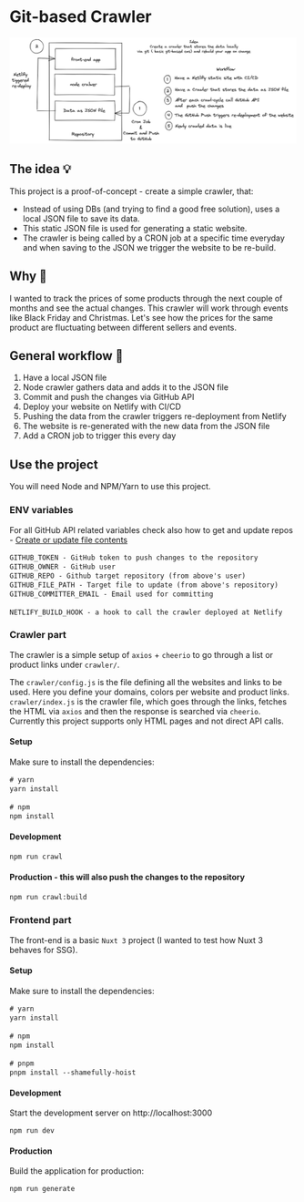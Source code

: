 # Git-based Crawler

![crawler-concept](./crawler-concept.png)

## The idea 💡
This project is a proof-of-concept - create a simple crawler, that:
- Instead of using DBs (and trying to find a good free solution), uses a local JSON file to save its data.
- This static JSON file is used for generating a static website. 
- The crawler is being called by a CRON job at a specific time everyday and when saving to the JSON we trigger the website to be re-build.

## Why 🤔
I wanted to track the prices of some products through the next couple of months and see the actual changes. This crawler will work through events like Black Friday and Christmas. Let's see how the prices for the same product are fluctuating between different sellers and events.


## General workflow 🚧
1) Have a local JSON file
2) Node crawler gathers data and adds it to the JSON file
3) Commit and push the changes via GitHub API
4) Deploy your website on Netlify with CI/CD
5) Pushing the data from the crawler triggers re-deployment from Netlify
6) The website is re-generated with the new data from the JSON file
7) Add a CRON job to trigger this every day


## Use the project
You will need Node and NPM/Yarn to use this project. 

### ENV variables
For all GitHub API related variables check also how to get and update repos - [Create or update file contents](https://docs.github.com/en/rest/repos/contents#create-or-update-file-contents)

```
GITHUB_TOKEN - GitHub token to push changes to the repository
GITHUB_OWNER - GitHub user
GITHUB_REPO - Github target repository (from above's user)
GITHUB_FILE_PATH - Target file to update (from above's repository)
GITHUB_COMMITTER_EMAIL - Email used for committing

NETLIFY_BUILD_HOOK - a hook to call the crawler deployed at Netlify
```

### Crawler part
The crawler is a simple setup of `axios` + `cheerio` to go through a list or product links under `crawler/`.

The `crawler/config.js` is the file defining all the websites and links to be used. Here you define your domains, colors per website and product links. `crawler/index.js` is the crawler file, which goes through the links, fetches the HTML via `axios` and then the response is searched via `cheerio`. Currently this project supports only HTML pages and not direct API calls.


#### Setup

Make sure to install the dependencies:

```
# yarn
yarn install

# npm
npm install
```

#### Development
```
npm run crawl
```

#### Production - this will also push the changes to the repository
```
npm run crawl:build
```

### Frontend part
The front-end is a basic `Nuxt 3` project (I wanted to test how Nuxt 3 behaves for SSG).
#### Setup

Make sure to install the dependencies:

```
# yarn
yarn install

# npm
npm install

# pnpm
pnpm install --shamefully-hoist
```

#### Development

Start the development server on http://localhost:3000
```
npm run dev
```

#### Production

Build the application for production:
```
npm run generate
```